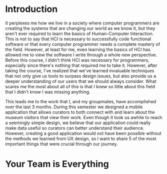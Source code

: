 # Introduction

It perplexes me how we live in a society where computer programmers are creating the systems that are changing our world as we know it, but they aren't ever required to learn the basics of Human-Computer Interaction. This is not to say that HCI is necessary to successfully code functional software or that every computer programmer needs a complete mastery of the field. However, at least for me, even learning the basics of HCI has allowed me to view the software I write through a whole new perspective. Before this course, I didn't think HCI was necessary for programmers, especially since there's nothing that required me to take it. However, after taking the course, I've realized that we've learned invaluable techniques that not only give us tools to surpass design issues, but also provide us a deeper understanding of our users that we should always consider. What scares me the most about all of this is that I knew so little about this field that I didn't know I was missing anything.


This leads me to the work that I, and my groupmates, have accomplished over the last 3 months. During this semester we designed a mobile application that allows curators to both connect with and learn about the museum visitors that view their work. Even though it took us awhile to reach a seemingly simple design, we believe that our application could really make data useful so curators can better understand their audience. However, creating a good application would not have been possible without the methods we learned from UX design, so I want to share 5 of the most important things that were crucial through our journey.


# Your Team is Everything
